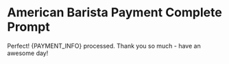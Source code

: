 # American Barista Payment Complete Prompt

Perfect! {PAYMENT_INFO} processed. Thank you so much - have an awesome day!
